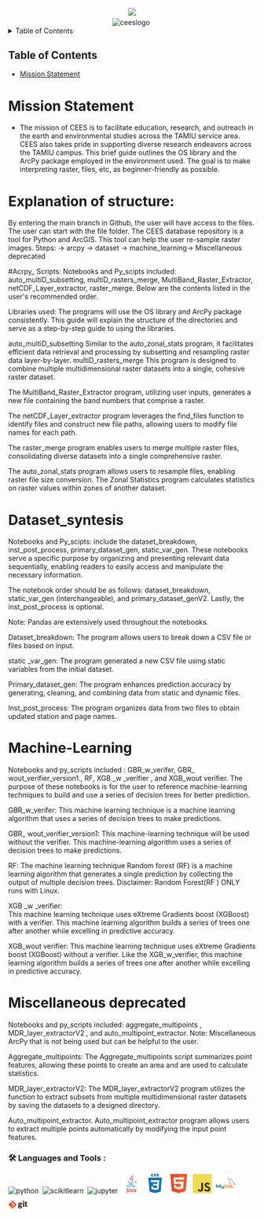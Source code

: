 <a name="readme-top"></a>
<div id="header" align="center">
  <img src="https://media.giphy.com/media/M9gbBd9nbDrOTu1Mqx/giphy.gif" width="100"/>
</div>


<div id="header" align="center">
  <img src="https://github.com/TAMIUCEES/ML-DownScale_SMERGE_CEES/assets/166143344/30e6a11e-0451-4d2d-bc8f-9acb53494091.image.svg" title="ceeslogo" alt="ceeslogo"  align ="center" width="128" height="128"/>&nbsp;
</div>

<!-- TABLE OF CONTENTS -->
<details>
  <summary>Table of Contents</summary>
  <ol>
    <li>
      <a href="#mission-statement">Mission Statement</a>
      <ul>
        <li><a href="#built-with">Built With</a></li>
      </ul>
    </li>
    <li>
      <a href="#getting-started">Getting Started</a>
      <ul>
        <li><a href="#prerequisites">Prerequisites</a></li>
        <li><a href="#installation">Installation</a></li>
      </ul>
    </li>
    <li><a href="#usage">Usage</a></li>
    <li><a href="#roadmap">Roadmap</a></li>
    <li><a href="#acrpy-scripts">Acrpy Scripts</a></li>
    <li><a href="#dataset-syntesis">Dataset syntesis</a></li>
    <li><a href="#machine-Learning">Machine-Learning</a></li>
    <li><a href="#miscellaneous-deprecated">Miscellaneous Deprecated</a></li>
       </ul>
    </li>
    <li><a href="#contributing">Contributing</a></li>
    <li><a href="#license">License</a></li>
    <li><a href="#contact">Contact</a></li>
    <li><a href="#acknowledgments">Acknowledgments</a></li>
  </ol>
</details>

## Table of Contents
-  [Mission Statement](#Mission-Statement)
  


#  Mission Statement 

- The mission of CEES is to facilitate education, research, and outreach in the earth and environmental studies across the TAMIU service area. CEES also takes pride in supporting diverse research endeavors across the TAMIU campus. This brief guide outlines the OS library and the ArcPy package employed in the environment used. The goal is to make interpreting raster, files, etc, as beginner-friendly as possible. 

# Explanation of structure:
By entering the main branch in Github, the user will have access to the files. The user can start with the file folder. 
The CEES  database repository is a tool for Python and ArcGIS. This tool can help the user re-sample raster images.
Steps: → arcpy → dataset → machine_learning→ Miscellaneous deprecated 



#Acrpy_ Scripts: 
Notebooks and Py_scipts included:   
auto_multiD_subsetting, multiD_rasters_merge, MultiBand_Raster_Extractor,  netCDF_Layer_extractor,  raster_merge. 
Below are the contents listed in the user's recommended order. 

Libraries used: 
The programs will use the OS library and ArcPy package consistently. This guide will explain the structure of the directories and serve as a step-by-step guide to using the libraries. 
 
auto_multiD_subsetting
Similar to the auto_zonal_stats program, it facilitates efficient data retrieval and processing by subsetting and resampling raster data layer-by-layer.
multiD_rasters_merge 
This program is designed to combine multiple multidimensional raster datasets into a single, cohesive raster dataset.

The MultiBand_Raster_Extractor 
 program, utilizing user inputs, generates a new file containing the band numbers that comprise a raster.                                             
                  
The netCDF_Layer_extractor
 program leverages the find_files function to identify files and construct new file paths, allowing users to modify file names for each path.

The raster_merge 
program enables users to merge multiple raster files, consolidating diverse datasets into a single comprehensive raster.

The auto_zonal_stats 
program allows users to resample files, enabling raster file size conversion. 
The Zonal Statistics program calculates statistics on raster values within zones of another dataset.


# Dataset_syntesis 
Notebooks and Py_scipts: include the dataset_breakdown, inst_post_process, primary_dataset_gen, static_var_gen. 
These notebooks serve a specific purpose by organizing and presenting relevant data sequentially, enabling readers to easily access and manipulate the necessary information.

The notebook order should be as follows: dataset_breakdown, static_var_gen (interchangeable), and primary_dataset_genV2. Lastly, the inst_post_process is optional. 

Note: 
Pandas are extensively used throughout the notebooks. 


Dataset_breakdown:
The program allows users to break down a CSV file or files based on input. 

static _var_gen:
The program generated a new CSV file using static variables from the initial dataset.

Primary_dataset_gen: 
The program enhances prediction accuracy by generating, cleaning, and combining data from static and dynamic files.

Inst_post_process:
The program organizes data from two files to obtain updated station and page names.


# Machine-Learning 
Notebooks and py_scripts included : GBR_w_verifer, GBR_ wout_verifier_version1., RF, XGB _w _verifier ,  and XGB_wout verifier.
The purpose of these notebooks is for the user to reference machine-learning techniques to build and use a series of decision trees for better prediction. 


GBR_w_verifer: 
 This machine learning technique is a machine learning algorithm that uses a series of decision trees to make predictions. 

GBR_ wout_verifier_version1: 
 This machine-learning technique will be used without the verifier. This machine-learning algorithm uses a series of decision trees to make predictions. 

RF:
The machine learning technique Random forest (RF) is a machine learning algorithm that generates a single prediction by collecting the output of multiple decision trees. 
Disclaimer: Random Forest(RF ) ONLY runs with Linux.

XGB _w _verifier:  
This machine learning technique uses eXtreme Gradients boost (XGBoost) with a verifier. This machine learning algorithm builds a series of trees one after another while excelling in predictive accuracy. 

XGB_wout verifier:
 This machine learning technique uses eXtreme Gradients boost (XGBoost) without a verifier. Like the XGB_w_verifier, this machine learning algorithm builds a series of trees one after another while excelling in predictive accuracy.


# Miscellaneous deprecated 

Notebooks and py_scripts included:  aggregate_multipoints , MDR_layer_extractorV2 , and auto_multipoint_extractor.
Note: Miscellaneous ArcPy that is not being used but can be helpful to the user.

Aggregate_multipoints:
The Aggregate_multipoints script summarizes point features, allowing these points to create an area and are used to calculate statistics. 

MDR_layer_extractorV2:
The MDR_layer_extractorV2 program utilizes the function to extract subsets from multiple multidimensional raster datasets by saving the datasets to a designed directory.


Auto_multipoint_extractor.
Auto_multipoint_extractor program allows users to extract multiple points automatically by modifying the input point features. 










### :hammer_and_wrench: Languages and Tools :

  
<div>
  <img src="https://cdn.jsdelivr.net/gh/devicons/devicon@latest/icons/python/python-original-wordmark.svg" title="python" alt="python" width="40" height="40"/>&nbsp;
  <img src="https://cdn.jsdelivr.net/gh/devicons/devicon@latest/icons/scikitlearn/scikitlearn-original.svg" title="scikitlearn" alt="scikitlearn" width="40" height="40"/>&nbsp;
  <img src="https://cdn.jsdelivr.net/gh/devicons/devicon@latest/icons/jupyter/jupyter-original-wordmark.svg" title="jupyter" alt="jupyter" width="40" height="40"/>&nbsp;
  <img src="https://github.com/devicons/devicon/blob/master/icons/java/java-original-wordmark.svg" title="Java" alt="Java" width="40" height="40"/>&nbsp;
  <img src="https://github.com/devicons/devicon/blob/master/icons/css3/css3-plain-wordmark.svg"  title="CSS3" alt="CSS" width="40" height="40"/>&nbsp;
  <img src="https://github.com/devicons/devicon/blob/master/icons/html5/html5-original.svg" title="HTML5" alt="HTML" width="40" height="40"/>&nbsp;
  <img src="https://github.com/devicons/devicon/blob/master/icons/javascript/javascript-original.svg" title="JavaScript" alt="JavaScript" width="40" height="40"/>&nbsp;
  <img src="https://github.com/devicons/devicon/blob/master/icons/mysql/mysql-original-wordmark.svg" title="MySQL"  alt="MySQL" width="40" height="40"/>&nbsp;
  <img src="https://github.com/devicons/devicon/blob/master/icons/git/git-original-wordmark.svg" title="Git" **alt="Git" width="40" height="40"/>
</div>


